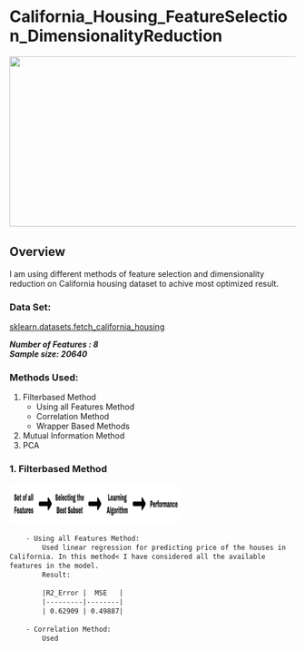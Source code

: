 # California_Housing_FeatureSelection_DimensionalityReduction

<img src="https://github.com/skp163/California_Housing_FeatureSelection_DimensionalityReduction/blob/main/Assets/Feature%20Selection%20%26%20Dimensionality%20Reduction%20(1).gif" width="800" height="300" />

## Overview
I am using different methods of feature selection and dimensionality reduction on California housing dataset to achive most optimized result. 

### Data Set: <br/>
[sklearn.datasets.fetch_california_housing](https://scikit-learn.org/stable/modules/generated/sklearn.datasets.fetch_california_housing.html)

***Number of Features : 8*** <br/>
***Sample size: 20640***

### Methods Used:
1. Filterbased Method
    - Using all Features Method
    - Correlation Method
    - Wrapper Based Methods
2. Mutual Information Method
3. PCA


### 1. Filterbased Method

<img src="https://github.com/skp163/California_Housing_FeatureSelection_DimensionalityReduction/blob/main/Assets/Filter_1.png" width="300" height="70" />

        - Using all Features Method:
            Used linear regression for predicting price of the houses in California. In this method< I have considered all the available features in the model.
            Result:

            |R2_Error |  MSE   |
            |---------|--------|
            | 0.62909 | 0.49887|

        - Correlation Method:
            Used 
